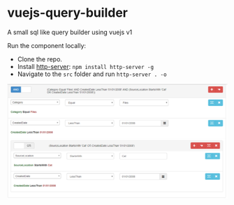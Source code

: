 # vuejs-query-builder

A small sql like query builder using vuejs v1

Run the component locally:

- Clone the repo.
- Install [http-server](https://www.npmjs.com/package/http-server): `npm install http-server -g`
- Navigate to the `src` folder and run `http-server . -o`

![Vuejs - QueryBuilder](./.assets/capture.png)
